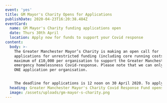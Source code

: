 ```yaml
---
event: 'yes'
title: GM Mayor's Charity Opens for Applications
publishDate: 2020-04-23T16:20:38.484Z
eventCard:
  name: GM Mayor's Charity funding applications open
  date: Thurs 30th April
  location: Apply now for funds to support your Covid response
content:
  body: >-
    The Greater Manchester Mayor’s Charity is making an open call for
    applications for unrestricted funding (including core running costs) up to a
    maximum of £10,000 per organisation to support the Greater Manchester
    emergency homelessness Covid-response. Please note that we can only accept
    ONE application per organisation. 


    The deadline for applications is 12 noon on 30 April 2020. To apply, please [complete this form](https://streetsupport.us12.list-manage.com/track/click?u=da9a1d4bb2b1a69a981456972&id=9d2b41b3f0&e=80e23c30ae).
  heading: Greater Manchester Mayor's Charity Covid Response Fund opens for applications
  image: /assets/uploads/gm-mayor-s-charity.png
---
```

